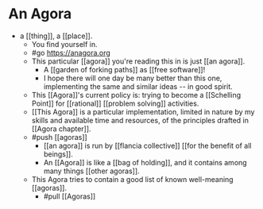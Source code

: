 # An Agora

- a [[thing]], a [[place]].
  - You find yourself in.
  - #go https://anagora.org
  - This particular [[agora]] you're reading this in is just [[an agora]].
    - A [[garden of forking paths]] as [[free software]]!
    - I hope there will one day be many better than this one, implementing the same and similar ideas -- in good spirit.
  - This [[Agora]]'s current policy is: trying to become a [[Schelling Point]] for [[rational]] [[problem solving]] activities.
  - [[This Agora]] is a particular implementation, limited in nature by my skills and available time and resources, of the principles drafted in [[Agora chapter]].
  - #push [[agoras]]
    - [[an agora]] is run by [[flancia collective]] [[for the benefit of all beings]].
    - An [[Agora]] is like a [[bag of holding]], and it contains among many things [[other agoras]].
  - This Agora tries to contain a good list of known well-meaning [[agoras]].
    - #pull [[Agoras]]


